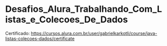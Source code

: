 # Desafios_Alura_Trabalhando_Com_Listas_e_Colecoes_De_Dados

Certificado: https://cursos.alura.com.br/user/gabrielkarkotli/course/java-listas-colecoes-dados/certificate
